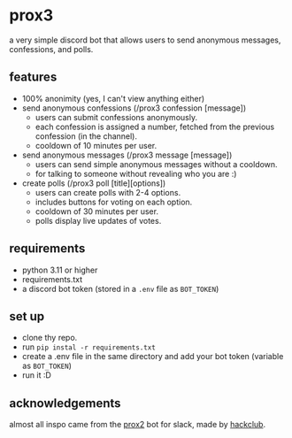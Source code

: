 # prox3
a very simple discord bot that allows users to send anonymous messages, confessions, and polls.

## features
- 100% anonimity (yes, I can't view anything either)
- send anonymous confessions (/prox3 confession [message])
   - users can submit confessions anonymously.
   - each confession is assigned a number, fetched from the previous confession (in the channel).
   - cooldown of 10 minutes per user.
- send anonymous messages (/prox3 message [message])
   - users can send simple anonymous messages without a cooldown.
   - for talking to someone without revealing who you are :)
- create polls (/prox3 poll [title][options])
   - users can create polls with 2-4 options.
   - includes buttons for voting on each option.
   - cooldown of 30 minutes per user.
   - polls display live updates of votes.

## requirements
- python 3.11 or higher
- requirements.txt
- a discord bot token (stored in a `.env` file as `BOT_TOKEN`)

## set up
- clone thy repo.
- run `pip instal -r requirements.txt`
- create a .env file in the same directory and add your bot token (variable as `BOT_TOKEN`)
- run it :D

## acknowledgements
almost all inspo came from the [prox2](https://github.com/anirudhb/prox2) bot for slack, made by [hackclub](hackclub.com). 

